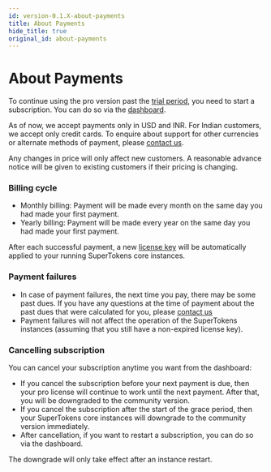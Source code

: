 ```yaml
---
id: version-0.1.X-about-payments
title: About Payments
hide_title: true
original_id: about-payments
---
```


# About Payments
To continue using the pro version past the [trial period](./about-license-keys#trial-pro-license), you need to start a subscription. You can do so via the [dashboard](/dashboard-saas). 

As of now, we accept payments only in USD and INR. For Indian customers, we accept only credit cards. To enquire about support for other currencies or alternate methods of payment, please [contact us](mailto:team@supertokens.io).

<div class="specialNote" style="margin-bottom: 20px">
Any changes in price will only affect new customers. A reasonable advance notice will be given to existing customers if their pricing is changing.
</div>

### Billing cycle
- Monthly billing: Payment will be made every month on the same day you had made your first payment.
- Yearly billing: Payment will be made every year on the same day you had made your first payment.

After each successful payment, a new [license key](./about-license-keys) will be automatically applied to your running SuperTokens core instances.

### Payment failures
- In case of payment failures, the next time you pay, there may be some past dues. If you have any questions at the time of payment about the past dues that were calculated for you, please [contact us](mailto:team@supertokens.io)
- Payment failures will not affect the operation of the SuperTokens instances (assuming that you still have a non-expired license key).

### Cancelling subscription
You can cancel your subscription anytime you want from the dashboard:
- If you cancel the subscription before your next payment is due, then your pro license will continue to work until the next payment. After that, you will be downgraded to the community version.
- If you cancel the subscription after the start of the grace period, then your SuperTokens core instances will downgrade to the community version immediately.
- After cancellation, if you want to restart a subscription, you can do so via the dashboard.

<div class="specialNote">
The downgrade will only take effect after an instance restart.
</div>